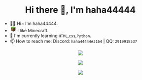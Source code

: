 <h1 align="center">Hi there 👋, I'm haha44444</h1>

- 🏳️‍⚧️ Hi~ I'm haha44444.
- <img src="/src/5787-minecraft.png" width="20" height="20"> I like Minecraft.
- 🌱 I'm currently learning `HTML`,`css`,`Python`.
- 📫 How to reach me: Discord: `haha44444#3164` | QQ: `2919918537`


<p align="center"><img align="center" src="https://github-readme-stats.vercel.app/api/top-langs/?username=haha44444&layout=compact"></p>
<p align="center"><img align="center" src="https://github-readme-stats.vercel.app/api?username=haha44444"></p>
<p align="center"><img align="center" src="https://count.getloli.com/get/@haha44444?theme=asoul"></p>

<!--
**haha44444/haha44444** is a ✨ _special_ ✨ repository because its `README.md` (this file) appears on your GitHub profile.

Here are some ideas to get you started:

- 🔭 I'm currently working on ...
- 🌱 I'm currently learning ...
- 👯 I'm looking to collaborate on ...
- 🤔 I'm looking for help with ...
- 💬 Ask me about ...
- 📫 How to reach me: ...
- 😄 Pronouns: ...
- ⚡ Fun fact: ...
-->
